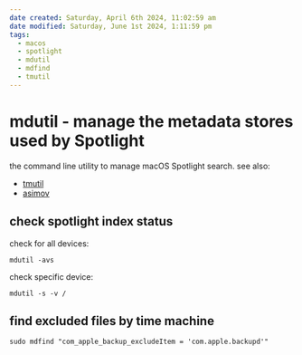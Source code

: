 ```yaml
---
date created: Saturday, April 6th 2024, 11:02:59 am
date modified: Saturday, June 1st 2024, 1:11:59 pm
tags:
  - macos
  - spotlight
  - mdutil
  - mdfind
  - tmutil
---
```


# mdutil - manage the metadata stores used by Spotlight

the command line utility to manage macOS Spotlight search. see also:

- [tmutil](tmutil.md)
- [asimov](asimov.md)

## check spotlight index status

check for all devices:

```shell
mdutil -avs
```

check specific device:

```shell
mdutil -s -v /
```

## find excluded files by time machine

```shell
sudo mdfind "com_apple_backup_excludeItem = 'com.apple.backupd'"
```
